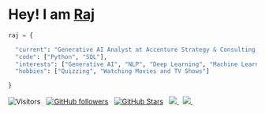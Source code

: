 <!--<img src="https://github.com/rajdas2001/rajdas2001/blob/master/banner.png">-->

<h1>Hey! I am <a href="https://rajdas2001.github.io/rajdas/">Raj</a> </h1>

```python
raj = {

  "current": "Generative AI Analyst at Accenture Strategy & Consulting, Bengaluru",
  "code": ["Python", "SQL"],
  "interests": ["Generative AI", "NLP", "Deep Learning", "Machine Learning", "Data Science"],
  "hobbies": ["Quizzing", "Watching Movies and TV Shows"]

}
```


![Visitors](https://api.visitorbadge.io/api/visitors?path=https%3A%2F%2Fgithub.com%2Frajdas2001&labelColor=%23697689&countColor=%23dce775) &nbsp;
[![GitHub followers](https://img.shields.io/github/followers/rajdas2001?logo=GitHub&style=for-the-badge)](https://github.com/rajdas2001) &nbsp; [![GitHub Stars](https://img.shields.io/github/stars/rajdas2001?logo=github&style=for-the-badge)](https://github.com/rajdas2001) &nbsp;
<a href="https://www.linkedin.com/in/rajdas293/">
  <img src="https://img.shields.io/badge/LinkedIn-0077B5?style=for-the-badge&logo=linkedin&logoColor=white"/> 
 </a> &nbsp;
<a href="mailto:rajdas.2001@gmail.com">
  <img src="https://img.shields.io/badge/Gmail-D14836?style=for-the-badge&logo=gmail&logoColor=white"/>
</a> &nbsp;
